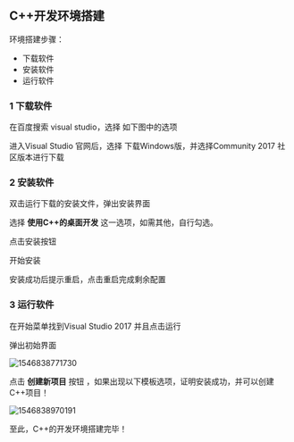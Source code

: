 ## C++开发环境搭建

环境搭建步骤：

* 下载软件
* 安装软件
* 运行软件

### 1 下载软件

在百度搜索 visual studio，选择 如下图中的选项

进入Visual Studio 官网后，选择 下载Windows版，并选择Community 2017 社区版本进行下载

### 2 安装软件

双击运行下载的安装文件，弹出安装界面

选择 **使用C++的桌面开发** 这一选项，如需其他，自行勾选。

点击安装按钮

开始安装

安装成功后提示重启，点击重启完成剩余配置

### 3 运行软件

在开始菜单找到Visual Studio 2017 并且点击运行

弹出初始界面

![1546838771730](https://tva1.sinaimg.cn/large/007S8ZIlly1gfh7fhytv1j311y0k5mzy.jpg)

点击 **创建新项目** 按钮 ，如果出现以下模板选项，证明安装成功，并可以创建C++项目！

![1546838970191](https://tva1.sinaimg.cn/large/007S8ZIlly1gfh7fkrpzpj30q50fz75a.jpg)

至此，C++的开发环境搭建完毕！
